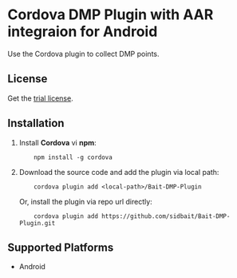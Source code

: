 Cordova DMP Plugin with AAR integraion for Android
======

Use the Cordova plugin to collect DMP points.

## License
Get the [trial license](https://github.com/sidbait/Bait-DMP-Plugin/blob/master/LICENSE).

## Installation
1. Install **Cordova** vi **npm**:

    ```  
        npm install -g cordova
    ```

2. Download the source code and add the plugin via local path:

    ```
        cordova plugin add <local-path>/Bait-DMP-Plugin
    ```

   Or, install the plugin via repo url directly:
    ```
        cordova plugin add https://github.com/sidbait/Bait-DMP-Plugin.git
    ```

## Supported Platforms

- Android
